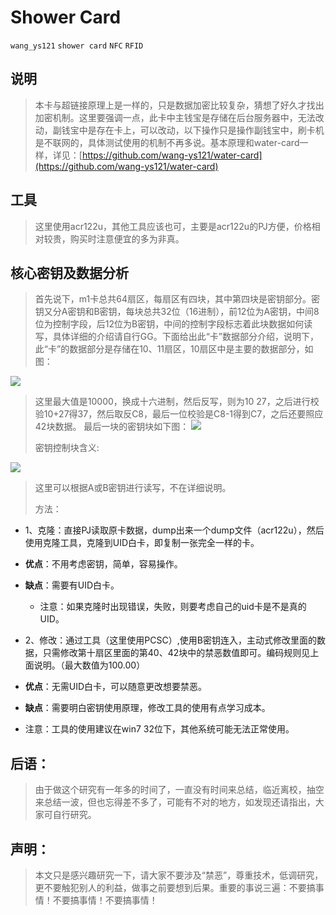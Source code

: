 # Shower Card

`wang_ys121` `shower card`  `NFC` `RFID`

## 说明

> 本卡与超链接原理上是一样的，只是数据加密比较复杂，猜想了好久才找出加密机制。这里要强调一点，此卡中主钱宝是存储在后台服务器中，无法改动，副钱宝中是存在卡上，可以改动，以下操作只是操作副钱宝中，刷卡机是不联网的，具体测试使用的机制不再多说。基本原理和water-card一样，详见：[https://github.com/wang-ys121/water-card](https://github.com/wang-ys121/water-card)

## 工具

> 这里使用acr122u，其他工具应该也可，主要是acr122u的PJ方便，价格相对较贵，购买时注意便宜的多为非真。

## 核心密钥及数据分析

> 首先说下，m1卡总共64扇区，每扇区有四块，其中第四块是密钥部分。密钥又分A密钥和B密钥，每块总共32位（16进制），前12位为A密钥，中间8位为控制字段，后12位为B密钥，中间的控制字段标志着此块数据如何读写，具体详细的介绍请自行GG。下面给出此“卡”数据部分介绍，说明下，此“卡”的数据部分是存储在10、11扇区，10扇区中是主要的数据部分，如图：

![](https://raw.githubusercontent.com/wang-ys121/shower-card/master/shower1.png)

> 这里最大值是10000，换成十六进制，然后反写，则为10 27，之后进行校验10+27得37，然后取反C8，最后一位校验是C8-1得到C7，之后还要照应42块数据。
> 最后一块的密钥块如下图：
> ![](https://raw.githubusercontent.com/wang-ys121/shower-card/master/shower3.png)
> 
> 密钥控制块含义:

![](https://raw.githubusercontent.com/wang-ys121/shower-card/master/shower2.png)

> 这里可以根据A或B密钥进行读写，不在详细说明。
> 
> 方法：

* 1、克隆：直接PJ读取原卡数据，dump出来一个dump文件（acr122u），然后使用克隆工具，克隆到UID白卡，即复制一张完全一样的卡。

 * **优点**：不用考虑密钥，简单，容易操作。

 * **缺点**：需要有UID白卡。

   * 注意：如果克隆时出现错误，失败，则要考虑自己的uid卡是不是真的UID。

* 2、修改：通过工具（这里使用PCSC）,使用B密钥连入，主动式修改里面的数据，只需修改第十扇区里面的第40、42块中的禁恶数值即可。编码规则见上面说明。（最大数值为100.00）

 *  **优点**：无需UID白卡，可以随意更改想要禁恶。

 *  **缺点**：需要明白密钥使用原理，修改工具的使用有点学习成本。

   * 注意：工具的使用建议在win7 32位下，其他系统可能无法正常使用。

## 后语：

> 由于做这个研究有一年多的时间了，一直没有时间来总结，临近离校，抽空来总结一波，但也忘得差不多了，可能有不对的地方，如发现还请指出，大家可自行研究。

## 声明：

> 本文只是感兴趣研究一下，请大家不要涉及“禁恶”，尊重技术，低调研究，更不要触犯别人的利益，做事之前要想到后果。重要的事说三遍：不要搞事情！不要搞事情！不要搞事情！